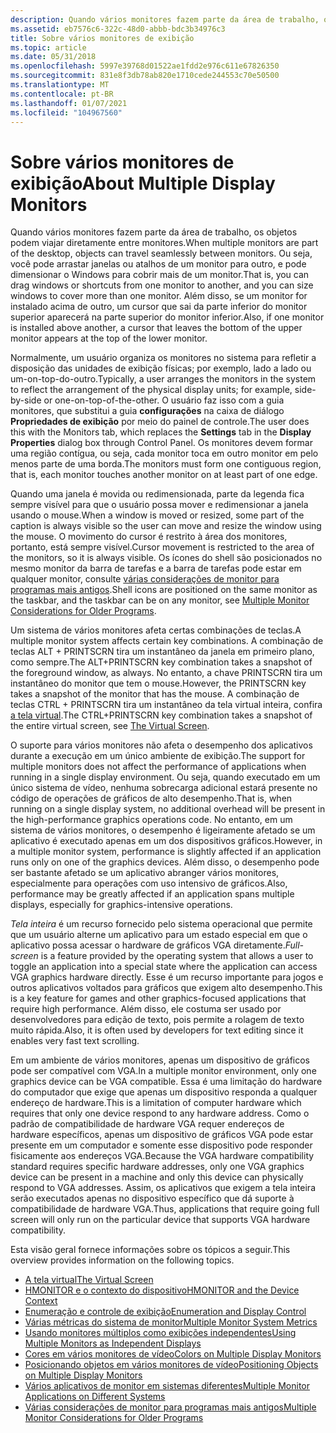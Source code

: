 ```yaml
---
description: Quando vários monitores fazem parte da área de trabalho, os objetos podem viajar diretamente entre monitores.
ms.assetid: eb7576c6-322c-48d0-abbb-bdc3b34976c3
title: Sobre vários monitores de exibição
ms.topic: article
ms.date: 05/31/2018
ms.openlocfilehash: 5997e39768d01522ae1fdd2e976c611e67826350
ms.sourcegitcommit: 831e8f3db78ab820e1710cede244553c70e50500
ms.translationtype: MT
ms.contentlocale: pt-BR
ms.lasthandoff: 01/07/2021
ms.locfileid: "104967560"
---
```

# <a name="about-multiple-display-monitors"></a><span data-ttu-id="11292-103">Sobre vários monitores de exibição</span><span class="sxs-lookup"><span data-stu-id="11292-103">About Multiple Display Monitors</span></span>

<span data-ttu-id="11292-104">Quando vários monitores fazem parte da área de trabalho, os objetos podem viajar diretamente entre monitores.</span><span class="sxs-lookup"><span data-stu-id="11292-104">When multiple monitors are part of the desktop, objects can travel seamlessly between monitors.</span></span> <span data-ttu-id="11292-105">Ou seja, você pode arrastar janelas ou atalhos de um monitor para outro, e pode dimensionar o Windows para cobrir mais de um monitor.</span><span class="sxs-lookup"><span data-stu-id="11292-105">That is, you can drag windows or shortcuts from one monitor to another, and you can size windows to cover more than one monitor.</span></span> <span data-ttu-id="11292-106">Além disso, se um monitor for instalado acima de outro, um cursor que sai da parte inferior do monitor superior aparecerá na parte superior do monitor inferior.</span><span class="sxs-lookup"><span data-stu-id="11292-106">Also, if one monitor is installed above another, a cursor that leaves the bottom of the upper monitor appears at the top of the lower monitor.</span></span>

<span data-ttu-id="11292-107">Normalmente, um usuário organiza os monitores no sistema para refletir a disposição das unidades de exibição físicas; por exemplo, lado a lado ou um-on-top-do-outro.</span><span class="sxs-lookup"><span data-stu-id="11292-107">Typically, a user arranges the monitors in the system to reflect the arrangement of the physical display units; for example, side-by-side or one-on-top-of-the-other.</span></span> <span data-ttu-id="11292-108">O usuário faz isso com a guia monitores, que substitui a guia **configurações** na caixa de diálogo **Propriedades de exibição** por meio do painel de controle.</span><span class="sxs-lookup"><span data-stu-id="11292-108">The user does this with the Monitors tab, which replaces the **Settings** tab in the **Display Properties** dialog box through Control Panel.</span></span> <span data-ttu-id="11292-109">Os monitores devem formar uma região contígua, ou seja, cada monitor toca em outro monitor em pelo menos parte de uma borda.</span><span class="sxs-lookup"><span data-stu-id="11292-109">The monitors must form one contiguous region, that is, each monitor touches another monitor on at least part of one edge.</span></span>

<span data-ttu-id="11292-110">Quando uma janela é movida ou redimensionada, parte da legenda fica sempre visível para que o usuário possa mover e redimensionar a janela usando o mouse.</span><span class="sxs-lookup"><span data-stu-id="11292-110">When a window is moved or resized, some part of the caption is always visible so the user can move and resize the window using the mouse.</span></span> <span data-ttu-id="11292-111">O movimento do cursor é restrito à área dos monitores, portanto, está sempre visível.</span><span class="sxs-lookup"><span data-stu-id="11292-111">Cursor movement is restricted to the area of the monitors, so it is always visible.</span></span> <span data-ttu-id="11292-112">Os ícones do shell são posicionados no mesmo monitor da barra de tarefas e a barra de tarefas pode estar em qualquer monitor, consulte [várias considerações de monitor para programas mais antigos](multiple-monitor-considerations-for-older-programs.md).</span><span class="sxs-lookup"><span data-stu-id="11292-112">Shell icons are positioned on the same monitor as the taskbar, and the taskbar can be on any monitor, see [Multiple Monitor Considerations for Older Programs](multiple-monitor-considerations-for-older-programs.md).</span></span>

<span data-ttu-id="11292-113">Um sistema de vários monitores afeta certas combinações de teclas.</span><span class="sxs-lookup"><span data-stu-id="11292-113">A multiple monitor system affects certain key combinations.</span></span> <span data-ttu-id="11292-114">A combinação de teclas ALT + PRINTSCRN tira um instantâneo da janela em primeiro plano, como sempre.</span><span class="sxs-lookup"><span data-stu-id="11292-114">The ALT+PRINTSCRN key combination takes a snapshot of the foreground window, as always.</span></span> <span data-ttu-id="11292-115">No entanto, a chave PRINTSCRN tira um instantâneo do monitor que tem o mouse.</span><span class="sxs-lookup"><span data-stu-id="11292-115">However, the PRINTSCRN key takes a snapshot of the monitor that has the mouse.</span></span> <span data-ttu-id="11292-116">A combinação de teclas CTRL + PRINTSCRN tira um instantâneo da tela virtual inteira, confira [a tela virtual](the-virtual-screen.md).</span><span class="sxs-lookup"><span data-stu-id="11292-116">The CTRL+PRINTSCRN key combination takes a snapshot of the entire virtual screen, see [The Virtual Screen](the-virtual-screen.md).</span></span>

<span data-ttu-id="11292-117">O suporte para vários monitores não afeta o desempenho dos aplicativos durante a execução em um único ambiente de exibição.</span><span class="sxs-lookup"><span data-stu-id="11292-117">The support for multiple monitors does not affect the performance of applications when running in a single display environment.</span></span> <span data-ttu-id="11292-118">Ou seja, quando executado em um único sistema de vídeo, nenhuma sobrecarga adicional estará presente no código de operações de gráficos de alto desempenho.</span><span class="sxs-lookup"><span data-stu-id="11292-118">That is, when running on a single display system, no additional overhead will be present in the high-performance graphics operations code.</span></span> <span data-ttu-id="11292-119">No entanto, em um sistema de vários monitores, o desempenho é ligeiramente afetado se um aplicativo é executado apenas em um dos dispositivos gráficos.</span><span class="sxs-lookup"><span data-stu-id="11292-119">However, in a multiple monitor system, performance is slightly affected if an application runs only on one of the graphics devices.</span></span> <span data-ttu-id="11292-120">Além disso, o desempenho pode ser bastante afetado se um aplicativo abranger vários monitores, especialmente para operações com uso intensivo de gráficos.</span><span class="sxs-lookup"><span data-stu-id="11292-120">Also, performance may be greatly affected if an application spans multiple displays, especially for graphics-intensive operations.</span></span>

<span data-ttu-id="11292-121">*Tela inteira* é um recurso fornecido pelo sistema operacional que permite que um usuário alterne um aplicativo para um estado especial em que o aplicativo possa acessar o hardware de gráficos VGA diretamente.</span><span class="sxs-lookup"><span data-stu-id="11292-121">*Full-screen* is a feature provided by the operating system that allows a user to toggle an application into a special state where the application can access VGA graphics hardware directly.</span></span> <span data-ttu-id="11292-122">Esse é um recurso importante para jogos e outros aplicativos voltados para gráficos que exigem alto desempenho.</span><span class="sxs-lookup"><span data-stu-id="11292-122">This is a key feature for games and other graphics-focused applications that require high performance.</span></span> <span data-ttu-id="11292-123">Além disso, ele costuma ser usado por desenvolvedores para edição de texto, pois permite a rolagem de texto muito rápida.</span><span class="sxs-lookup"><span data-stu-id="11292-123">Also, it is often used by developers for text editing since it enables very fast text scrolling.</span></span>

<span data-ttu-id="11292-124">Em um ambiente de vários monitores, apenas um dispositivo de gráficos pode ser compatível com VGA.</span><span class="sxs-lookup"><span data-stu-id="11292-124">In a multiple monitor environment, only one graphics device can be VGA compatible.</span></span> <span data-ttu-id="11292-125">Essa é uma limitação do hardware do computador que exige que apenas um dispositivo responda a qualquer endereço de hardware.</span><span class="sxs-lookup"><span data-stu-id="11292-125">This is a limitation of computer hardware which requires that only one device respond to any hardware address.</span></span> <span data-ttu-id="11292-126">Como o padrão de compatibilidade de hardware VGA requer endereços de hardware específicos, apenas um dispositivo de gráficos VGA pode estar presente em um computador e somente esse dispositivo pode responder fisicamente aos endereços VGA.</span><span class="sxs-lookup"><span data-stu-id="11292-126">Because the VGA hardware compatibility standard requires specific hardware addresses, only one VGA graphics device can be present in a machine and only this device can physically respond to VGA addresses.</span></span> <span data-ttu-id="11292-127">Assim, os aplicativos que exigem a tela inteira serão executados apenas no dispositivo específico que dá suporte à compatibilidade de hardware VGA.</span><span class="sxs-lookup"><span data-stu-id="11292-127">Thus, applications that require going full screen will only run on the particular device that supports VGA hardware compatibility.</span></span>

<span data-ttu-id="11292-128">Esta visão geral fornece informações sobre os tópicos a seguir.</span><span class="sxs-lookup"><span data-stu-id="11292-128">This overview provides information on the following topics.</span></span>

-   [<span data-ttu-id="11292-129">A tela virtual</span><span class="sxs-lookup"><span data-stu-id="11292-129">The Virtual Screen</span></span>](the-virtual-screen.md)
-   [<span data-ttu-id="11292-130">HMONITOR e o contexto do dispositivo</span><span class="sxs-lookup"><span data-stu-id="11292-130">HMONITOR and the Device Context</span></span>](hmonitor-and-the-device-context.md)
-   [<span data-ttu-id="11292-131">Enumeração e controle de exibição</span><span class="sxs-lookup"><span data-stu-id="11292-131">Enumeration and Display Control</span></span>](enumeration-and-display-control.md)
-   [<span data-ttu-id="11292-132">Várias métricas do sistema de monitor</span><span class="sxs-lookup"><span data-stu-id="11292-132">Multiple Monitor System Metrics</span></span>](multiple-monitor-system-metrics.md)
-   [<span data-ttu-id="11292-133">Usando monitores múltiplos como exibições independentes</span><span class="sxs-lookup"><span data-stu-id="11292-133">Using Multiple Monitors as Independent Displays</span></span>](using-multiple-monitors-as-independent-displays.md)
-   [<span data-ttu-id="11292-134">Cores em vários monitores de vídeo</span><span class="sxs-lookup"><span data-stu-id="11292-134">Colors on Multiple Display Monitors</span></span>](colors-on-multiple-display-monitors.md)
-   [<span data-ttu-id="11292-135">Posicionando objetos em vários monitores de vídeo</span><span class="sxs-lookup"><span data-stu-id="11292-135">Positioning Objects on Multiple Display Monitors</span></span>](positioning-objects-on-multiple-display-monitors.md)
-   [<span data-ttu-id="11292-136">Vários aplicativos de monitor em sistemas diferentes</span><span class="sxs-lookup"><span data-stu-id="11292-136">Multiple Monitor Applications on Different Systems</span></span>](multiple-monitor-applications-on-different-systems.md)
-   [<span data-ttu-id="11292-137">Várias considerações de monitor para programas mais antigos</span><span class="sxs-lookup"><span data-stu-id="11292-137">Multiple Monitor Considerations for Older Programs</span></span>](multiple-monitor-considerations-for-older-programs.md)

 

 



